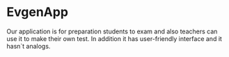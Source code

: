 # EvgenApp

Our application is for preparation students to exam and also teachers can use it to make their own test.  In addition it has user-friendly interface and it hasn`t analogs.